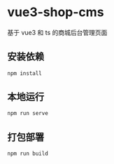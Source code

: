 # vue3-shop-cms

基于 vue3 和 ts 的商城后台管理页面

## 安装依赖

```bash
npm install
```

## 本地运行

```bash
npm run serve
```

## 打包部署

```bash
npm run build
```

